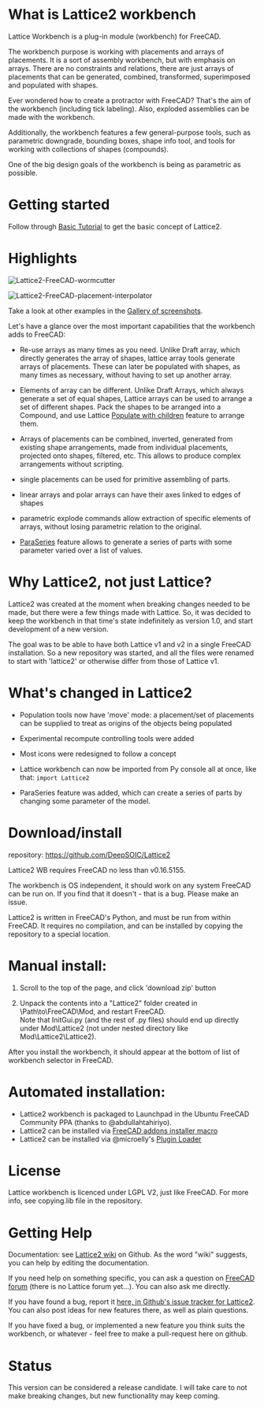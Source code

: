 # What is Lattice2 workbench
Lattice Workbench is a plug-in module (workbench) for FreeCAD.

The workbench purpose is working with placements and arrays of placements. It is a sort of assembly workbench, but with emphasis on arrays. There are no constraints and relations, there are just arrays of placements that can be generated, combined, transformed, superimposed and populated with shapes. 

Ever wondered how to create a protractor with FreeCAD? That's the aim of the workbench (including tick labeling). Also, exploded assemblies can be made with the workbench.

Additionally, the workbench features a few general-purpose tools, such as parametric downgrade, bounding boxes, shape info tool, and tools for working with collections of shapes (compounds).

One of the big design goals of the workbench is being as parametric as possible.

# Getting started

Follow through [Basic Tutorial](https://github.com/DeepSOIC/Lattice2/wiki/Basic-Tutorial) to get the basic concept of Lattice2.

# Highlights
![Lattice2-FreeCAD-wormcutter](https://raw.githubusercontent.com/wiki/DeepSOIC/Lattice2/gallery/worm-cutter-done.png)

![Lattice2-FreeCAD-placement-interpolator](https://raw.githubusercontent.com/wiki/DeepSOIC/Lattice2/gallery/placement_interpolator_fixed.png)

Take a look at other examples in the [Gallery of screenshots](https://github.com/DeepSOIC/Lattice2/wiki/Gallery).

Let's have a glance over the most important capabilities that the workbench adds to FreeCAD:

* Re-use arrays as many times as you need. Unlike Draft array, which directly generates the array of shapes, lattice array tools generate arrays of placements. These can later be populated with shapes, as many times as necessary, without having to set up another array.

* Elements of array can be different. Unlike Draft Arrays, which always generate a set of equal shapes, Lattice arrays can be used to arrange a set of different shapes. Pack the shapes to be arranged into a Compound, and use Lattice [Populate with children](https://github.com/DeepSOIC/Lattice2/wiki/Feature-PopulateChildren) feature to arrange them.

* Arrays of placements can be combined, inverted, generated from existing shape arrangements, made from individual placements, projected onto shapes, filtered, etc. This allows to produce complex arrangements without scripting.

* single placements can be used for primitive assembling of parts.

* linear arrays and polar arrays can have their axes linked to edges of shapes

* parametric explode commands allow extraction of specific elements of arrays, without losing parametric relation to the original. 

* [ParaSeries](https://github.com/DeepSOIC/Lattice2/wiki/Feature-ParaSeries) feature allows to generate a series of parts with some parameter varied over a list of values.

# Why Lattice2, not just Lattice?
Lattice2 was created at the moment when breaking changes needed to be made, but there were a few things made with Lattice. So, it was decided to keep the workbench in that time's state indefinitely as version 1.0, and start development of a new version.

The goal was to be able to have both Lattice v1 and v2 in a single FreeCAD installation. So a new repository was started, and all the files were renamed to start with 'lattice2' or otherwise differ from those of Lattice v1.

# What's changed in Lattice2

* Population tools now have 'move' mode: a placement/set of placements can be supplied to treat as origins of the objects being populated

* Experimental recompute controlling tools were added

* Most icons were redesigned to follow a concept

* Lattice workbench can now be imported from Py console all at once, like that: `import Lattice2`

* ParaSeries feature was added, which can create a series of parts by changing some parameter of the model.

# Download/install
repository: https://github.com/DeepSOIC/Lattice2

Lattice2 WB requires FreeCAD no less than v0.16.5155.

The workbench is OS independent, it should work on any system FreeCAD can be run on. If you find that it doesn't - that is a bug. Please make an issue.  

Lattice2 is written in FreeCAD's Python, and must be run from within FreeCAD. It requires no compilation, and can be installed by copying the repository to a special location.

# Manual install: 
1. Scroll to the top of the page, and click 'download zip' button

2. Unpack the contents into a "Lattice2" folder created in \Path\to\FreeCAD\Mod, and restart FreeCAD. <br>
Note that InitGui.py (and the rest of .py files) should end up directly under Mod\Lattice2 (not under nested directory like Mod\Lattice2\Lattice2).

After you install the workbench, it should appear at the bottom of list of workbench selector in FreeCAD.

# Automated installation:
* Lattice2 workbench is packaged to Launchpad in the Ubuntu FreeCAD Community PPA (thanks to @abdullahtahiriyo). 
* Lattice2 can be installed via [FreeCAD addons installer macro](https://github.com/FreeCAD/FreeCAD-addons)
* Lattice2 can be installed via @microelly's [Plugin Loader](https://github.com/microelly2/freecad-pluginloader)


# License
Lattice workbench is licenced under LGPL V2, just like FreeCAD. For more info, see copying.lib file in the repository.

# Getting Help

Documentation: see [Lattice2 wiki](https://github.com/DeepSOIC/Lattice2/wiki) on Github. As the word "wiki" suggests, you can help by editing the documentation.

If you need help on something specific, you can ask a question on [FreeCAD forum](http://forum.freecadweb.org/index.php) (there is no Lattice forum yet...). You can also ask me directly.

If you have found a bug, report it [here, in Github's issue tracker for Lattice2](https://github.com/DeepSOIC/Lattice2/issues). You can also post ideas for new features there, as well as plain questions.

If you have fixed a bug, or implemented a new feature you think suits the workbench, or whatever - feel free to make a pull-request here on github.

# Status
This version can be considered a release candidate. I will take care to not make breaking changes, but new functionality may keep coming.

